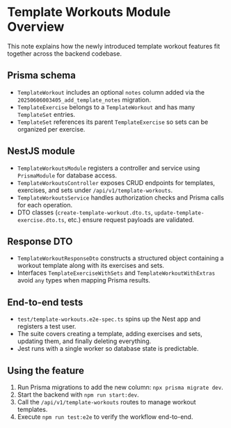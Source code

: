 # Template Workouts Module Overview

This note explains how the newly introduced template workout features fit together across the backend codebase.

## Prisma schema

- `TemplateWorkout` includes an optional `notes` column added via the `20250606003405_add_template_notes` migration.
- `TemplateExercise` belongs to a `TemplateWorkout` and has many `TemplateSet` entries.
- `TemplateSet` references its parent `TemplateExercise` so sets can be organized per exercise.

## NestJS module

- `TemplateWorkoutsModule` registers a controller and service using `PrismaModule` for database access.
- `TemplateWorkoutsController` exposes CRUD endpoints for templates, exercises, and sets under `/api/v1/template-workouts`.
- `TemplateWorkoutsService` handles authorization checks and Prisma calls for each operation.
- DTO classes (`create-template-workout.dto.ts`, `update-template-exercise.dto.ts`, etc.) ensure request payloads are validated.

## Response DTO

- `TemplateWorkoutResponseDto` constructs a structured object containing a workout template along with its exercises and sets.
- Interfaces `TemplateExerciseWithSets` and `TemplateWorkoutWithExtras` avoid `any` types when mapping Prisma results.

## End-to-end tests

- `test/template-workouts.e2e-spec.ts` spins up the Nest app and registers a test user.
- The suite covers creating a template, adding exercises and sets, updating them, and finally deleting everything.
- Jest runs with a single worker so database state is predictable.

## Using the feature

1. Run Prisma migrations to add the new column: `npx prisma migrate dev`.
2. Start the backend with `npm run start:dev`.
3. Call the `/api/v1/template-workouts` routes to manage workout templates.
4. Execute `npm run test:e2e` to verify the workflow end-to-end.
